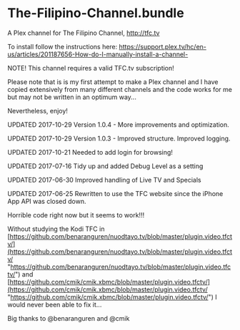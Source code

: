 # The-Filipino-Channel.bundle
A Plex channel for The Filipino Channel, http://tfc.tv

To install follow the instructions here: https://support.plex.tv/hc/en-us/articles/201187656-How-do-I-manually-install-a-channel-

NOTE! This channel requires a valid TFC.tv subscription!

Please note that is is my first attempt to make a Plex channel and I have copied extensively from many different channels
and the code works for me but may not be written in an optimum way...

Nevertheless, enjoy!

UPDATED 2017-10-29  Version 1.0.4 - More improvements and optimization.

UPDATED 2017-10-29  Version 1.0.3 - Improved structure. Improved logging.

UPDATED 2017-10-21  Needed to add login for browsing!

UPDATED 2017-07-16  Tidy up and added Debug Level as a setting

UPDATED 2017-06-30  Improved handling of Live TV and Specials

UPDATED 2017-06-25  Rewritten to use the TFC website since the iPhone App API was closed down.

Horrible code right now but it seems to work!!!
                   
Without studying the Kodi TFC in [https://github.com/benaranguren/nuodtayo.tv/blob/master/plugin.video.tfctv/](https://github.com/benaranguren/nuodtayo.tv/blob/master/plugin.video.tfctv/ "https://github.com/benaranguren/nuodtayo.tv/blob/master/plugin.video.tfctv/")  and [https://github.com/cmik/cmik.xbmc/blob/master/plugin.video.tfctv/](https://github.com/cmik/cmik.xbmc/blob/master/plugin.video.tfctv/ "https://github.com/cmik/cmik.xbmc/blob/master/plugin.video.tfctv/") I would never been able to fix it...

Big thanks to @benaranguren and @cmik




